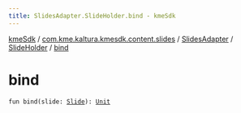 ```yaml
---
title: SlidesAdapter.SlideHolder.bind - kmeSdk
---
```


[kmeSdk](../../../index.html) / [com.kme.kaltura.kmesdk.content.slides](../../index.html) / [SlidesAdapter](../index.html) / [SlideHolder](index.html) / [bind](./bind.html)

# bind

`fun bind(slide: `[`Slide`](../../../com.kme.kaltura.kmesdk.ws.message.module/-kme-active-content-module-message/-active-content-payload/-slide/index.html)`): `[`Unit`](https://kotlinlang.org/api/latest/jvm/stdlib/kotlin/-unit/index.html)